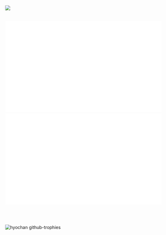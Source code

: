 
<br/>

<img src="https://raw.githubusercontent.com/ankurparihar/readme-pagespeed-insights/master/assets/banner.svg" style="max-width: 100%;" width="800px">

<br/>
<br/>


<p dir="auto"><img src="https://raw.githubusercontent.com/rahul-jha98/github-stats-transparent/output/generated/overview.svg" alt="" style="max-width: 100%;">
<img src="https://raw.githubusercontent.com/rahul-jha98/github-stats-transparent/output/generated/languages.svg" alt="" style="max-width: 100%;"></p>

<br/>
<br/>
     

<!-- ![hyochan github-stats](https://stats.dooboo.io/api/github-stats-advanced?login=hyochan) -->

![hyochan github-trophies](https://stats.dooboo.io/api/github-trophies?login=hyochan)

